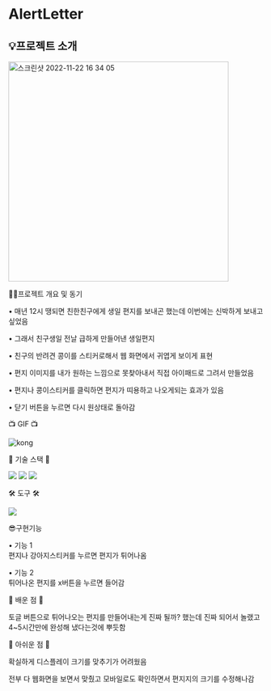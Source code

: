 # AlertLetter
<h2>💡프로젝트 소개</h2>
<img width="435" alt="스크린샷 2022-11-22 16 34 05" src="https://user-images.githubusercontent.com/62044613/203252821-eb346b80-29c5-4c6a-aef7-ffdca1d24cd5.png">

✍🏻프로젝트 개요 및 동기 

• 매년 12시 땡되면 친한친구에게 생일 편지를 보내곤 했는데 이번에는 신박하게 보내고 싶었음

• 그래서 친구생일 전날 급하게 만들어낸 생일편지

• 친구의 반려견 콩이를 스티커로해서 웹 화면에서 귀엽게 보이게 표현

• 편지 이미지를 내가 원하는 느낌으로 못찾아내서 직접 아이패드로 그려서 만들었음

• 편지나 콩이스티커를 클릭하면 편지가 띠용하고 나오게되는 효과가 있음

• 닫기 버튼을 누르면 다시 원상태로 돌아감

📺 GIF 📺

![kong](https://user-images.githubusercontent.com/62044613/203457967-d56d0b05-0a83-4ee4-8410-579424455106.gif)


🎀 기술 스택 🎀 

<img src="https://img.shields.io/badge/HTML5-E34F26?style=flat-square&logo=html5&logoColor=white"/> <img src="https://img.shields.io/badge/CSS3-1572B6?style=flat-square&logo=css3&logoColor=white"/> <img src="https://img.shields.io/badge/JavaScript-F7DF1E?style=flat-square&logo=javascript&logoColor=white"/> 

🛠 도구 🛠 

<img src="https://img.shields.io/badge/Visual Studio Code-007ACC?style=flat-square&logo=visualstudiocode&logoColor=white"/>

😎구현기능

• 기능 1 </br>
편지나 강아지스티커를 누르면 편지가 튀어나옴

• 기능 2</br>
튀어나온 편지를 x버튼을 누르면 들어감


🫠 배운 점 🫠

토글 버튼으로 튀어나오는 편지를 만들어내는게 진짜 될까? 했는데 진짜 되어서 놀랬고 4~5시간만에 완성해 냈다는것에 뿌듯함


🫠 아쉬운 점 🫠

확실하게 디스플레이 크기를 맞추기가 어려웠음

전부 다 웹화면을 보면서 맞췄고 모바일로도 확인하면서 편지지의 크기를 수정해나감
